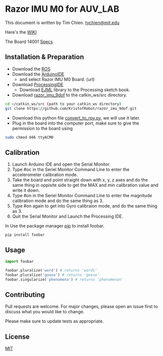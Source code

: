# Razor IMU M0 for AUV_LAB

This document is written by Tim Chien. tychien@mit.edu

Here's the [WIKI](http://wiki.ros.org/razor_imu_9dof)

The Board 14001 [Specs](https://www.sparkfun.com/products/14001) 

## Installation & Preparation

*  Download the [ROS](http://wiki.ros.org/melodic/Installation/Ubuntu)
*  Download the [ArduinoIDE](https://www.arduino.cc/en/guide/linux#toc2)
    *  and select Razor IMU M0 Board. (url) 
*  Download [ProcessingIDE](https://processing.org/download/)
    * Download [EJML](url) library to the Processing sketch book.
*  Download [razor_imu_9dof](https://github.com/KristofRobot/razor_imu_9dof) to the catkin_ws/src directory. 
```bash 
cd ~/catkin_ws/src (path to your catkin_ws directory)
git clone https://github.com/KristofRobot/razor_imu_9dof.git 
```
*  Download this python file [convert_to_rpy.py](https://github.com/tychien/mitseagrantauv), we will use it later. 
*  Plug in the board into the computer port, make sure to give the permission to the board using
```bash 
sudo chmod 666 ttyACM0 
```
## Calibration

1.  Launch Arduino IDE and open the Serial Monitor.
1.  Type #oc in the Seriel Monitor Command Line to enter the accelerometer calibration mode.
1.  Take the board and point straight down with x, y, z axes and do the same thing in oppisite side to get the MAX and min calibration value and write it down.
1.  Type #on in the Seriel Monitor Command Line to enter the magnitude calibration mode and do the same thing as 3.
1.  Type #on again to get into Gyro calibraion mode, and do the same thing as 3.
1.  Quit the Serial Monitor and Launch the Processing IDE. 

In 
Use the package manager [pip](https://pip.pypa.io/en/stable/) to install foobar.

```bash
pip install foobar
```

## Usage

```python
import foobar

foobar.pluralize('word') # returns 'words'
foobar.pluralize('goose') # returns 'geese'
foobar.singularize('phenomena') # returns 'phenomenon'
```

## Contributing
Pull requests are welcome. For major changes, please open an issue first to discuss what you would like to change.

Please make sure to update tests as appropriate.

## License
[MIT](https://choosealicense.com/licenses/mit/)
